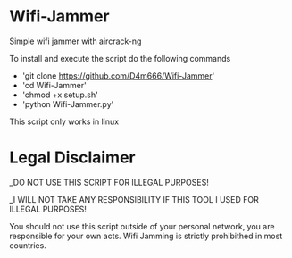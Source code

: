 # Wifi-Jammer
Simple wifi jammer with aircrack-ng

To install and execute the script do the following commands

  - 'git clone https://github.com/D4m666/Wifi-Jammer'
  - 'cd Wifi-Jammer'
  - 'chmod +x setup.sh'
  - 'python Wifi-Jammer.py'
 
This script only works in linux

# Legal Disclaimer

_DO NOT USE THIS SCRIPT FOR ILLEGAL PURPOSES!

_I WILL NOT TAKE ANY RESPONSIBILITY IF THIS TOOL I USED FOR ILLEGAL PURPOSES!

You should not use this script outside of your personal network, you are responsible for your own acts.
Wifi Jamming is strictly prohibithed in most countries.
